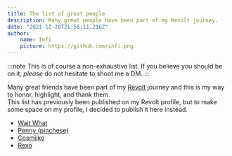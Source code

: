 ```yaml
---
title: The list of great people
description: Many great people have been part of my Revolt journey.
date: "2021-11-28T21:56:11.216Z"
author:
    name: Infi
    picture: https://github.com/infi.png
---
```


:::note
This is of course a non-exhaustive list. If you believe you should be on it, _please_ do not hesitate to shoot me a DM.
:::

Many great friends have been part of my [Revolt](https://revolt.chat) journey and this is my way to honor, highlight, and thank them.  
This list has previously been published on my Revolt profile, but to make some space on my profile, I decided to publish it here instead.

 * [Wait What](https://waitwhat.sh)
 * [Penny (pinchese)](https://pinchese.github.io)
 * [Cosmiiko](https://github.com/Cosmiiko)
 * [Rexo](https://github.com/rexogamer)
